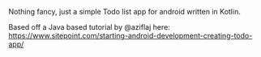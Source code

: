 Nothing fancy, just a simple Todo list app for android written in Kotlin.

Based off a Java based tutorial by @aziflaj here: https://www.sitepoint.com/starting-android-development-creating-todo-app/
